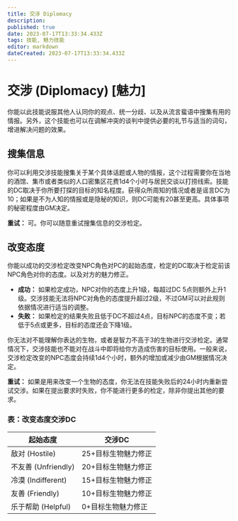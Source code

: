 ```yaml
---
title: 交涉 Diplomacy
description: 
published: true
date: 2023-07-17T13:33:34.433Z
tags: 技能, 魅力技能
editor: markdown
dateCreated: 2023-07-17T13:33:34.433Z
---
```


# 交涉 (Diplomacy) \[魅力\]
你能以此技能说服其他人认同你的观点、统一分歧、以及从流言蜚语中搜集有用的情报。另外，这个技能也可以在调解冲突的谈判中提供必要的礼节与适当的词句，增进解决问题的效果。

## 搜集信息
你可以利用交涉技能搜集关于某个具体话题或人物的情报，这个过程需要你在当地的酒馆、集市或者类似的人口密集区花费1d4个小时与居民交谈以打捞线索。技能的DC取决于你所要打探的目标的知名程度。获得众所周知的情况或者是谣言DC为10；如果是不为人知的情报或是隐秘的知识，则DC可能有20甚至更高。具体事项的秘密程度由GM决定。

**重试：** 可。你可以随意重试搜集信息的交涉检定。

## 改变态度
你能以成功的交涉检定改变NPC角色对PC的起始态度，检定的DC取决于检定前该NPC角色对你的态度。以及对方的魅力修正。

- **成功：** 如果检定成功，NPC对你的态度上升1级，每超过DC 5点则额外上升1级。交涉技能无法将NPC对角色的态度提升超过2级，不过GM可以对此规则依据情况进行适当的调整。
- **失败：** 如果检定的结果失败且低于DC不超过4点，目标NPC的态度不变；若低于5点或更多，目标的态度还会下降1级。

你无法对不能理解你表达的生物，或者是智力不高于3的生物进行交涉检定。通常情况下，交涉技能也不能对在战斗中即将给你方造成伤害的目标使用。一般来说，交涉检定改变的NPC态度会持续1d4个小时，额外的增加或减少由GM根据情况决定。

**重试：** 如果是用来改变一个生物的态度，你无法在技能失败后的24小时内重新尝试交涉。如果在提出要求时失败，你不能进行更多的检定，除非你提出其他的要求。

### 表：改变态度交涉DC
| 起始态度 | 交涉DC |
|---|---|
| 敌对 (Hostile) | 25+目标生物魅力修正 |
| 不友善 (Unfriendly) | 20+目标生物魅力修正 |
| 冷漠 (Indifferent) | 15+目标生物魅力修正 |
| 友善 (Friendly) | 10+目标生物魅力修正 |
| 乐于帮助 (Helpful) | 0+目标生物魅力修正 |
